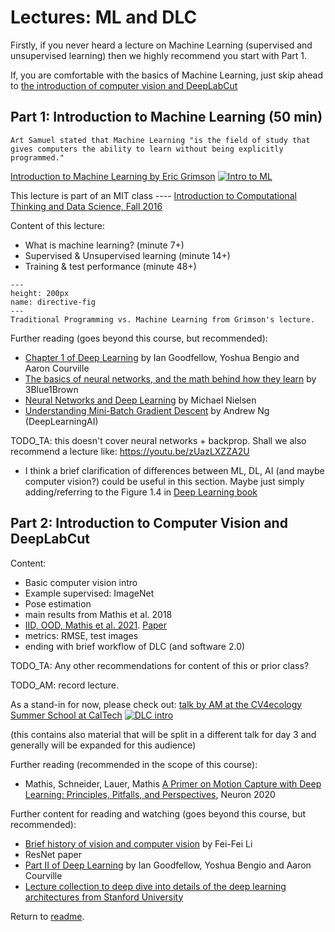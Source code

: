 # Lectures: ML and DLC

Firstly, if you never heard a lecture on Machine Learning (supervised and unsupervised learning) then we highly recommend you start with Part 1.

If, you are comfortable with the basics of Machine Learning, just skip ahead to [the introduction of computer vision and DeepLabCut](#part-2:-Introduction-to-Computer-Vision-and-DeepLabCut)

## Part 1: Introduction to Machine Learning (50 min)

```{note}
Art Samuel stated that Machine Learning "is the field of study that gives computers the ability to learn without being explicitly programmed."
```

[Introduction to Machine Learning by Eric Grimson](https://www.youtube.com/watch?v=h0e2HAPTGF4)
[![Intro to ML](http://img.youtube.com/vi/h0e2HAPTGF4/0.jpg)](https://www.youtube.com/watch?v=h0e2HAPTGF4 "Introduction to Machine Learning by Eric Grimson")

This lecture is part of an MIT class ---- [Introduction to Computational Thinking and Data Science, Fall 2016](http://ocw.mit.edu/6-0002F16)

Content of this lecture:
- What is machine learning? (minute 7+)
- Supervised & Unsupervised learning (minute 14+)
- Training & test performance (minute 48+)

```{figure} images/TraditionalProgrammingVSML_MIT.png
---
height: 200px
name: directive-fig
---
Traditional Programming vs. Machine Learning from Grimson's lecture.
```

Further reading (goes beyond this course, but recommended):
- [Chapter 1 of Deep Learning](https://www.deeplearningbook.org/) by Ian Goodfellow, Yoshua Bengio and Aaron Courville
- [The basics of neural networks, and the math behind how they learn](https://www.3blue1brown.com/topics/neural-networks) by 3Blue1Brown
- [Neural Networks and Deep Learning](http://neuralnetworksanddeeplearning.com/index.html) by Michael Nielsen
- [Understanding Mini-Batch Gradient Descent](https://www.youtube.com/watch?v=-_4Zi8fCZO4) by Andrew Ng (DeepLearningAI)

TODO_TA: this doesn't cover neural networks + backprop. Shall we also recommend a lecture like: https://youtu.be/zUazLXZZA2U
- I think a brief clarification of differences between ML, DL, AI (and maybe computer vision?) could be useful in this section. Maybe just simply adding/referring to the Figure 1.4 in [Deep Learning book](https://www.deeplearningbook.org/)

## Part 2: Introduction to Computer Vision and DeepLabCut

Content:
- Basic computer vision intro
- Example supervised: ImageNet
- Pose estimation
- main results from Mathis et al. 2018
- [IID, OOD, Mathis et al. 2021](https://www.youtube.com/watch?v=pM6Z-ASiI2Y&t=104s). [Paper](https://openaccess.thecvf.com/content/WACV2021/html/Mathis_Pretraining_Boosts_Out-of-Domain_Robustness_for_Pose_Estimation_WACV_2021_paper.html)
- metrics: RMSE, test images
- ending with brief workflow of DLC (and software 2.0)

TODO_TA: Any other recommendations for content of this or prior class?

TODO_AM: record lecture.

As a stand-in for now, please check out:
[talk by AM at the CV4ecology Summer School at CalTech](https://www.youtube.com/watch?v=jfIb2qfAkQU)
[![DLC intro](http://img.youtube.com/vi/jfIb2qfAkQU/0.jpg)](https://www.youtube.com/watch?v=jfIb2qfAkQU "Introduction to DeepLabCut by Alexander Mathis")

(this contains also material that will be split in a different talk for day 3 and generally will be expanded for this audience)

Further reading (recommended in the scope of this course):
- Mathis, Schneider, Lauer, Mathis [A Primer on Motion Capture with Deep Learning: Principles, Pitfalls, and Perspectives](https://www.sciencedirect.com/science/article/pii/S0896627320307170), Neuron 2020

Further content for reading and watching (goes beyond this course, but recommended):
- [Brief history of vision and computer vision](https://www.youtube.com/watch?v=vT1JzLTH4G4&t=855s) by Fei-Fei Li
- ResNet paper
- [Part II of Deep Learning](https://www.deeplearningbook.org/) by Ian Goodfellow, Yoshua Bengio and Aaron Courville
- [Lecture collection to deep dive into details of the deep learning architectures from Stanford University](https://www.youtube.com/playlist?list=PL3FW7Lu3i5JvHM8ljYj-zLfQRF3EO8sYv)

Return to [readme](../README.md).
